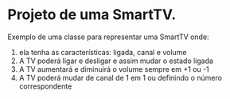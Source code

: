 # Projeto de uma SmartTV.

Exemplo de uma classe para representar uma SmartTV onde:

1. ela tenha as características: ligada, canal e volume
2. A TV  poderá ligar e desligar e assim mudar o estado ligada
3. A TV aumentará e diminuirá o volume sempre em +1 ou -1
4. A TV poderá mudar de canal de 1 em 1 ou definindo o número correspondente
